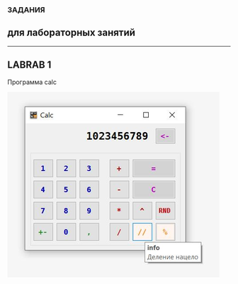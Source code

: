 ### ЗАДАНИЯ  
## для лабораторных занятий  

---  

## LABRAB 1
Программа calc

![calc](https://github.com/permCoding/CSharpOOP/blob/master/images/labrab_1_calc.jpg)  